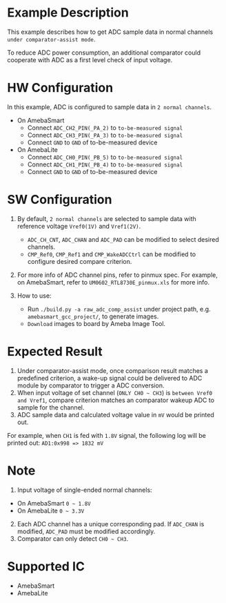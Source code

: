 # Example Description

This example describes how to get ADC sample data in normal channels `under comparator-assist mode`.

To reduce ADC power consumption, an additional comparator could cooperate with ADC as a first level check of input voltage.

# HW Configuration

In this example, ADC is configured to sample data in `2 normal channels`.

* On AmebaSmart
	- Connect `ADC_CH2_PIN(_PA_2)` to `to-be-measured signal`
	- Connect `ADC_CH3_PIN(_PA_3)` to `to-be-measured signal`
	- Connect `GND` to `GND` of to-be-measured device
* On AmebaLite
	- Connect `ADC_CH0_PIN(_PB_5)` to `to-be-measured signal`
	- Connect `ADC_CH1_PIN(_PB_4)` to `to-be-measured signal`
	- Connect `GND` to `GND` of to-be-measured device

# SW Configuration

1. By default, `2 normal channels` are selected to sample data with reference voltage `Vref0(1V)` and `Vref1(2V)`.
    * `ADC_CH_CNT`, `ADC_CHAN` and `ADC_PAD` can be modified to select desired channels.
    * `CMP_Ref0`, `CMP_Ref1` and `CMP_WakeADCCtrl` can be modified to configure desired compare criterion.

2. For more info of ADC channel pins, refer to pinmux spec.
   For example, on AmebaSmart, refer to `UM0602_RTL8730E_pinmux.xls` for more info.

3. How to use:
    * Run `./build.py -a raw_adc_comp_assist` under project path, e.g. `amebasmart_gcc_project/`, to generate images.
    * `Download` images to board by Ameba Image Tool.

# Expected Result

1. Under comparator-assist mode, once comparison result matches a predefined criterion, a wake-up signal could be delivered to ADC module by comparator to trigger a ADC conversion.
2. When input voltage of set channel (`ONLY CH0 ~ CH3`) is `between Vref0 and Vref1`, compare criterion matches an comparator wakeup ADC to sample for the channel.
3. ADC sample data and calculated voltage value in `mV` would be printed out.

For example, when `CH1` is fed with `1.8V` signal, the following log will be printed out:
`AD1:0x998 => 1832 mV`

# Note

1. Input voltage of single-ended normal channels:
* On AmebaSmart
	`0 ~ 1.8V`
* On AmebaLite
	`0 ~ 3.3V`

2. Each ADC channel has a unique corresponding pad. If `ADC_CHAN` is modified, `ADC_PAD` must be modified accordingly.
3. Comparator can only detect `CH0 ~ CH3`.

# Supported IC

* AmebaSmart
* AmebaLite
